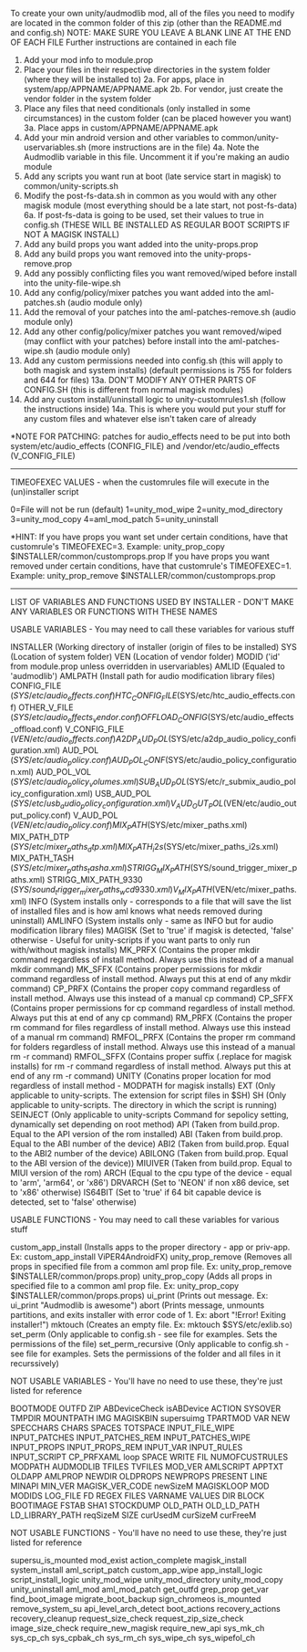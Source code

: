 To create your own unity/audmodlib mod, all of the files you need to modify are located in the common folder of this zip (other than the README.md and config.sh)
NOTE: MAKE SURE YOU LEAVE A BLANK LINE AT THE END OF EACH FILE
Further instructions are contained in each file

1. Add your mod info to module.prop
2. Place your files in their respective directories in the system folder (where they will be installed to)
 2a. For apps, place in system/app/APPNAME/APPNAME.apk
 2b. For vendor, just create the vendor folder in the system folder
3. Place any files that need conditionals (only installed in some circumstances) in the custom folder (can be placed however you want)
 3a. Place apps in custom/APPNAME/APPNAME.apk
4. Add your min android version and other variables to common/unity-uservariables.sh (more instructions are in the file)
 4a. Note the Audmodlib variable in this file. Uncomment it if you're making an audio module
5. Add any scripts you want run at boot (late service start in magisk) to common/unity-scripts.sh
6. Modify the post-fs-data.sh in common as you would with any other magisk module (most everything should be a late start, not post-fs-data)
 6a. If post-fs-data is going to be used, set their values to true in config.sh (THESE WILL BE INSTALLED AS REGULAR BOOT SCRIPTS IF NOT A MAGISK INSTALL)
7. Add any build props you want added into the unity-props.prop
8. Add any build props you want removed into the unity-props-remove.prop
9. Add any possibly conflicting files you want removed/wiped before install into the unity-file-wipe.sh
10. Add any config/policy/mixer patches you want added into the aml-patches.sh (audio module only)
11. Add the removal of your patches into the aml-patches-remove.sh (audio module only)
12. Add any other config/policy/mixer patches you want removed/wiped (may conflict with your patches) before install into the aml-patches-wipe.sh (audio module only)
13. Add any custom permissions needed into config.sh (this will apply to both magisk and system installs) (default permissions is 755 for folders and 644 for files)
 13a. DON'T MODIFY ANY OTHER PARTS OF CONFIG.SH (this is different from normal magisk modules)
14. Add any custom install/uninstall logic to unity-customrules1.sh (follow the instructions inside)
 14a. This is where you would put your stuff for any custom files and whatever else isn't taken care of already

*NOTE FOR PATCHING: patches for audio_effects need to be put into both system/etc/audio_effects (CONFIG_FILE) and /vendor/etc/audio_effects (V_CONFIG_FILE)
________________________________________________________________________________________________________________________________________________________________________

TIMEOFEXEC VALUES - when the customrules file will execute in the (un)installer script

0=File will not be run (default)
1=unity_mod_wipe
2=unity_mod_directory
3=unity_mod_copy
4=aml_mod_patch
5=unity_uninstall

*HINT: If you have props you want set under certain conditions, have that customrule's TIMEOFEXEC=3. Example: unity_prop_copy $INSTALLER/common/customprops.prop
If you have props you want removed under certain conditions, have that customrule's TIMEOFEXEC=1. Example: unity_prop_remove $INSTALLER/common/customprops.prop
________________________________________________________________________________________________________________________________________________________________________

LIST OF VARIABLES AND FUNCTIONS USED BY INSTALLER - DON'T MAKE ANY VARIABLES OR FUNCTIONS WITH THESE NAMES

USABLE VARIABLES - You may need to call these variables for various stuff

INSTALLER              (Working directory of installer (origin of files to be installed)
SYS                    (Location of system folder)
VEN                    (Location of vendor folder)
MODID                  ('id' from module.prop unless overridden in uservariables)
AMLID                  (Equaled to 'audmodlib')
AMLPATH                (Install path for audio modification library files)
CONFIG_FILE            ($SYS/etc/audio_effects.conf)
HTC_CONFIG_FILE        ($SYS/etc/htc_audio_effects.conf)
OTHER_V_FILE           ($SYS/etc/audio_effects_vendor.conf)
OFFLOAD_CONFIG         ($SYS/etc/audio_effects_offload.conf)
V_CONFIG_FILE          ($VEN/etc/audio_effects.conf)
A2DP_AUD_POL           ($SYS/etc/a2dp_audio_policy_configuration.xml)
AUD_POL                ($SYS/etc/audio_policy.conf)
AUD_POL_CONF           ($SYS/etc/audio_policy_configuration.xml)
AUD_POL_VOL            ($SYS/etc/audio_policy_volumes.xml)
SUB_AUD_POL            ($SYS/etc/r_submix_audio_policy_configuration.xml)
USB_AUD_POL            ($SYS/etc/usb_audio_policy_configuration.xml)
V_AUD_OUT_POL          ($VEN/etc/audio_output_policy.conf)
V_AUD_POL              ($VEN/etc/audio_policy.conf)
MIX_PATH               ($SYS/etc/mixer_paths.xml)
MIX_PATH_DTP           ($SYS/etc/mixer_paths_dtp.xml)
MIX_PATH_i2s           ($SYS/etc/mixer_paths_i2s.xml)
MIX_PATH_TASH          ($SYS/etc/mixer_paths_tasha.xml)
STRIGG_MIX_PATH        ($SYS/sound_trigger_mixer_paths.xml)
STRIGG_MIX_PATH_9330   ($SYS/sound_trigger_mixer_paths_wcd9330.xml)
V_MIX_PATH             ($VEN/etc/mixer_paths.xml)
INFO                   (System installs only - corresponds to a file that will save the list of installed files and is how aml knows what needs removed during uninstall)
AMLINFO                (System installs only - same as INFO but for audio modification library files)
MAGISK                 (Set to 'true' if magisk is detected, 'false' otherwise - Useful for unity-scripts if you want parts to only run with/without magisk installs)
MK_PRFX                (Contains the proper mkdir command regardless of install method. Always use this instead of a manual mkdir command)
MK_SFFX                (Contains proper permissions for mkdir command regardless of install method. Always put this at end of any mkdir command)
CP_PRFX                (Contains the proper copy command regardless of install method. Always use this instead of a manual cp command)
CP_SFFX                (Contains proper permissions for cp command regardless of install method. Always put this at end of any cp command)
RM_PRFX                (Contains the proper rm command for files regardless of install method. Always use this instead of a manual rm command)
RMFOL_PRFX             (Contains the proper rm command for folders regardless of install method. Always use this instead of a manual rm -r command)
RMFOL_SFFX             (Contains proper suffix (.replace for magisk installs) for rm -r command regardless of install method. Always put this at end of any rm -r command)
UNITY                  (Conatins proper location for mod regardless of install method - MODPATH for magisk installs)
EXT                    (Only applicable to unity-scripts. The extension for script files in $SH)
SH                     (Only applicable to unity-scripts. The directory in which the script is running)
SEINJECT               (Only applicable to unity-scripts Command for sepolicy setting, dynamically set depending on root method)
API                    (Taken from build.prop. Equal to the API version of the rom installed)
ABI                    (Taken from build.prop. Equal to the ABI number of the device)
ABI2                   (Taken from build.prop. Equal to the ABI2 number of the device)
ABILONG                (Taken from build.prop. Equal to the ABI version of the device))
MIUIVER                (Taken from build.prop. Equal to MIUI version of the rom)
ARCH                   (Equal to the cpu type of the device - equal to 'arm', 'arm64', or 'x86')
DRVARCH                (Set to 'NEON' if non x86 device, set to 'x86' otherwise)
IS64BIT                (Set to 'true' if 64 bit capable device is detected, set to 'false' otherwise)

USABLE FUNCTIONS - You may need to call these variables for various stuff

custom_app_install     (Installs apps to the proper directory - app or priv-app. Ex: custom_app_install ViPER4AndroidFX)
unity_prop_remove      (Removes all props in specified file from a common aml prop file. Ex: unity_prop_remove $INSTALLER/common/props.prop)
unity_prop_copy        (Adds all props in specified file to a common aml prop file. Ex: unity_prop_copy $INSTALLER/common/props.props)
ui_print               (Prints out message. Ex: ui_print "Audmodlib is awesome")
abort                  (Prints message, unmounts partitions, and exits installer with error code of 1. Ex: abort "!Error! Exiting installer!")
mktouch                (Creates an empty file. Ex: mktouch $SYS/etc/exlib.so)
set_perm               (Only applicable to config.sh - see file for examples. Sets the permissions of the file)
set_perm_recursive     (Only applicable to config.sh - see file for examples. Sets the permissions of the folder and all files in it recurssively)

NOT USABLE VARIABLES - You'll have no need to use these, they're just listed for reference

BOOTMODE
OUTFD
ZIP
ABDeviceCheck
isABDevice
ACTION
SYSOVER
TMPDIR
MOUNTPATH
IMG
MAGISKBIN
supersuimg
TPARTMOD
VAR
NEW
SPECCHARS
CHARS
SPACES
TOTSPACE
INPUT_FILE_WIPE
INPUT_PATCHES
INPUT_PATCHES_REM
INPUT_PATCHES_WIPE
INPUT_PROPS
INPUT_PROPS_REM
INPUT_VAR
INPUT_RULES
INPUT_SCRIPT
CP_PRFXAML
loop
SPACE
WRITE
FIL
NUMOFCUSTRULES
MODPATH
AUDMODLIB
TFILES
TVFILES
MOD_VER
AMLSCRIPT
APPTXT
OLDAPP
AMLPROP
NEWDIR
OLDPROPS
NEWPROPS
PRESENT
LINE
MINAPI
MIN_VER
MAGISK_VER_CODE
newSizeM
MAGISKLOOP
MOD
MODIDS
LOG_FILE
FD
REGEX
FILES
VARNAME
VALUES
DIR
BLOCK
BOOTIMAGE
FSTAB
SHA1
STOCKDUMP
OLD_PATH
OLD_LD_PATH
LD_LIBRARY_PATH
reqSizeM
SIZE
curUsedM
curSizeM
curFreeM

NOT USABLE FUNCTIONS - You'll have no need to use these, they're just listed for reference

supersu_is_mounted
mod_exist
action_complete
magisk_install
system_install
aml_script_patch
custom_app_wipe
app_install_logic
script_install_logic
unity_mod_wipe
unity_mod_directory
unity_mod_copy
unity_uninstall
aml_mod
aml_mod_patch
get_outfd
grep_prop
get_var
find_boot_image
migrate_boot_backup
sign_chromeos
is_mounted
remove_system_su
api_level_arch_detect
boot_actions
recovery_actions
recovery_cleanup
request_size_check
request_zip_size_check
image_size_check
require_new_magisk
require_new_api
sys_mk_ch
sys_cp_ch
sys_cpbak_ch
sys_rm_ch
sys_wipe_ch
sys_wipefol_ch
